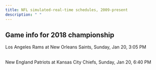 ```yaml
---
title: NFL simulated-real-time schedules, 2009-present
description: " "
---
```


## Game info for 2018 championship
Los Angeles Rams at New Orleans Saints, Sunday, Jan 20, 3:05 PM

<br/>New England Patriots at Kansas City Chiefs, Sunday, Jan 20, 6:40 PM

